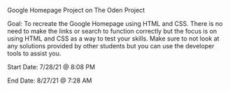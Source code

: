 Google Homepage Project on The Oden Project

Goal: To recreate the Google Homepage using HTML and CSS. There is no need to make the links or search to function correctly but the focus is on using HTML and CSS as a way to test your skills. Make sure to not look at any solutions provided by other students but you can use the developer tools to assist you.

Start Date: 7/28/21 @ 8:08 PM

End Date: 8/27/21 @ 7:28 AM
